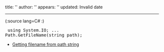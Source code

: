 title: ''
author: ''
appears: ''
updated: Invalid date

---

(:source lang=C# :) <pre class="escaped">
using System.IO;
...
Path.GetFileName(string path);
</pre>

* [Getting filename from path string](http://geekswithblogs.net/slock/archive/2007/03/29/110371.aspx)
